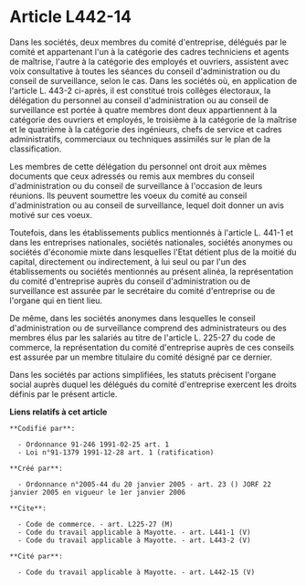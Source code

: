 # Article L442-14

Dans les sociétés, deux membres du comité d'entreprise, délégués par le comité et appartenant l'un à la catégorie des cadres
techniciens et agents de maîtrise, l'autre à la catégorie des employés et ouvriers, assistent avec voix consultative à toutes
les séances du conseil d'administration ou du conseil de surveillance, selon le cas. Dans les sociétés où, en application de
l'article L. 443-2 ci-après, il est constitué trois collèges électoraux, la délégation du personnel au conseil
d'administration ou au conseil de surveillance est portée à quatre membres dont deux appartiennent à la catégorie des
ouvriers et employés, le troisième à la catégorie de la maîtrise et le quatrième à la catégorie des ingénieurs, chefs de
service et cadres administratifs, commerciaux ou techniques assimilés sur le plan de la classification.

Les membres de cette délégation du personnel ont droit aux mêmes documents que ceux adressés ou remis aux membres du conseil
d'administration ou du conseil de surveillance à l'occasion de leurs réunions. Ils peuvent soumettre les voeux du comité au
conseil d'administration ou au conseil de surveillance, lequel doit donner un avis motivé sur ces voeux.

Toutefois, dans les établissements publics mentionnés à l'article L. 441-1 et dans les entreprises nationales, sociétés
nationales, sociétés anonymes ou sociétés d'économie mixte dans lesquelles l'Etat détient plus de la moitié du capital,
directement ou indirectement, à lui seul ou par l'un des établissements ou sociétés mentionnés au présent alinéa, la
représentation du comité d'entreprise auprès du conseil d'administration ou de surveillance est assurée par le secrétaire du
comité d'entreprise ou de l'organe qui en tient lieu.

De même, dans les sociétés anonymes dans lesquelles le conseil d'administration ou de surveillance comprend des
administrateurs ou des membres élus par les salariés au titre de l'article L. 225-27 du code de commerce, la représentation
du comité d'entreprise auprès de ces conseils est assurée par un membre titulaire du comité désigné par ce dernier.

Dans les sociétés par actions simplifiées, les statuts précisent l'organe social auprès duquel les délégués du comité
d'entreprise exercent les droits définis par le présent article.

**Liens relatifs à cet article**

	**Codifié par**:

	  - Ordonnance 91-246 1991-02-25 art. 1
	  - Loi n°91-1379 1991-12-28 art. 1 (ratification)

	**Créé par**:

	  - Ordonnance n°2005-44 du 20 janvier 2005 - art. 23 () JORF 22 janvier 2005 en vigueur le 1er janvier 2006

	**Cite**:

	  - Code de commerce. - art. L225-27 (M)
	  - Code du travail applicable à Mayotte. - art. L441-1 (V)
	  - Code du travail applicable à Mayotte. - art. L443-2 (V)

	**Cité par**:

	  - Code du travail applicable à Mayotte. - art. L442-15 (V)
